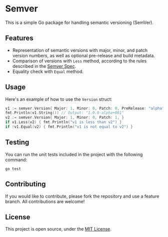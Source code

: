 # Semver

This is a simple Go package for handling semantic versioning (SemVer).

## Features

- Representation of semantic versions with major, minor, and patch version numbers, as well as optional pre-release and build metadata.
- Comparison of versions with `Less` method, according to the rules described in the [Semver Spec](https://semver.org/).
- Equality check with `Equal` method.

## Usage

Here's an example of how to use the `Version` struct:

```go
v1 := semver.Version{ Major: 1, Minor: 0, Patch: 0, PreRelease: "alpha", Build: "001", }
fmt.Println(v1.String()) // Output: "1.0.0-alpha+001"
v2 := semver.Version{ Major: 1, Minor: 0, Patch: 1, }
if v1.Less(v2) { fmt.Println("v1 is less than v2") }
if !v1.Equal(v2) { fmt.Println("v1 is not equal to v2") }
```

## Testing

You can run the unit tests included in the project with the following command:

```shell
go test
```

## Contributing

If you would like to contribute, please fork the repository and use a feature branch. All contributions are welcome!

## License

This project is open source, under the [MIT License](LICENSE).
